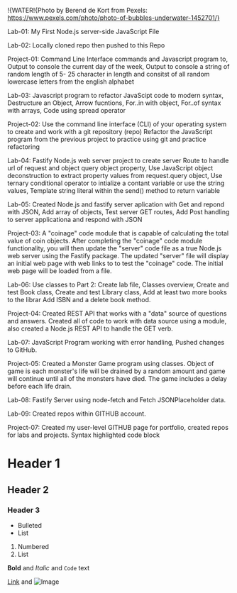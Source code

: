 !{WATER!{Photo by Berend de Kort from Pexels: https://www.pexels.com/photo/photo-of-bubbles-underwater-1452701/}

Lab-01: My First Node.js server-side JavaScript File

Lab-02: Locally cloned repo then pushed to this Repo

Project-01: Command Line Interface commands and Javascript program to, Output to console the current day of the week, Output to console a string of random length of 5-              25 character in length and consitst of all random lowercase letters from the english alphabet

Lab-03: Javascript program to refactor JavaScipt code to modern syntax, Destructure an Object, Arrow fucntions, For..in with object, For..of syntax with arrays, Code           using spread operator

Project-02: Use the command line interface (CLI) of your operating system to create and work with a git repository (repo) Refactor the JavaScript program from the                 previous project to practice using git and practice refactoring

Lab-04:  Fastify Node.js web server project to create server Route to handle url of request and object query object property, Use JavaScript object deconstruction to             extract property values from request.query object, Use ternary conditional operator to intialize a contant variable or use the string values, Template string           literal within the send() method to return variable
          
Lab-05: Created Node.js and fastify server aplication with Get and repond with JSON, Add array of objects, Test server GET routes, Add Post handling to server                 applicationa and respond with JSON

Project-03: A "coinage" code module that is capable of calculating the total value of coin objects. After completing the "coinage" code module functionality, you will             then update the "server" code file as a true Node.js web server using the Fastify package. The updated "server" file will display an initial web page with             web links to to test the "coinage" code. The initial web page will be loaded from a file.

Lab-06: Use classes to Part 2: Create lab file, Classes overview, Create and test Book class, Create and test Library class, Add at least two more books to the librar         Add ISBN and a delete book method.

Project-04: Created REST API that works with a "data" source of questions and answers. Created all of code to work with data source using a module, also created a                  Node.js REST API to handle the GET verb.

Lab-07: JavaScript Program working with error handling, Pushed changes to GitHub.

Project-05: Created a Monster Game program using classes. Object of game is each monster's life will be drained by a random amount and game will continue until all of the monsters have died. The game includes a delay before each life drain.

Lab-08: Fastify Server using node-fetch and Fetch JSONPlaceholder data.

Lab-09: Created repos within GITHUB account.

Project-07: Created my user-level GITHUB page for portfolio, created repos for labs and projects.
Syntax highlighted code block

# Header 1
## Header 2
### Header 3

- Bulleted
- List

1. Numbered
2. List

**Bold** and _Italic_ and `Code` text

[Link](url) and ![Image](src)





          

                  

                
